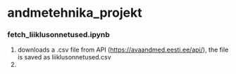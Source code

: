 # andmetehnika_projekt

### **fetch_liiklusonnetused.ipynb** 

1. downloads a .csv file from API (https://avaandmed.eesti.ee/api/), the file is saved as liiklusonnetused.csv
2.
